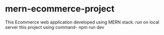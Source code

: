 # mern-ecommerce-project
This Ecommerce web application developed using MERN stack. run on local server this project using command- npm run dev 
